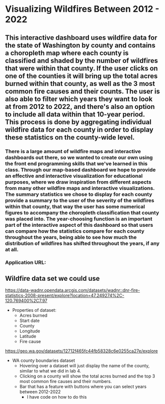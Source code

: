 # Visualizing Wildfires Between 2012 - 2022

## This interactive dashboard uses wildfire data for the state of Washington by county and contains a choropleth map where each county is classified and shaded by the number of wildfires that were within that county. If the user clicks on one of the counties it will bring up the total acres burned within that county, as well as the 3 most common fire causes and their counts. The user is also able to filter which years they want to look at from 2012 to 2022, and there's also an option to include all data within that 10-year period. This process is done by aggregating individual wildfire data for each county in order to display these statistics on the county-wide level. 

### There is a large amount of wildfire maps and interactive dashboards out there, so we wanted to create our own using the front end programming skills that we've learned in this class. Through our map-based dashboard we hope to provide an effective and interactive visualization for educational purposes, where we draw inspiration from different aspects from many other wildfire maps and interactive visualizations. The summary statistics we chose to display for each county provide a summary to the user of the severity of the wildfires within that county, that way the user has some numerical figures to accompany the choropleth classification that county was placed into. The year-choosing function is an important part of the interactive aspect of this dashboard so that users can compare how the statistics compare for each county throughout the years, being able to see how much the distribution of wildfires has shifted throughout the years, if any at all.

### Application URL:


## Wildfire data set we could use 
https://data-wadnr.opendata.arcgis.com/datasets/wadnr::dnr-fire-statistics-2008-present/explore?location=47.249274%2C-120.769400%2C7.97
- Properties of dataset:
  - Acres burned
  - Start date
  - County
  - Longitude
  - Latitude 
  - Fire cause 


https://geo.wa.gov/datasets/12712f465fc44fb58328c6e0255ca27e/explore
- WA county boundaries dataset
  - Hovering over a dataset will just display the name of the county, similar to what we did in lab 4.
  - Clicking on a county will show the total acres burned and the top 3 most common fire causes and their numbers.
  - Bar that has a feature with buttons where you can select years between 2012-2022
    - I have code on how to do this
